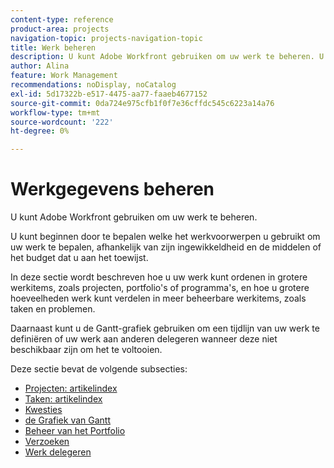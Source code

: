 ```yaml
---
content-type: reference
product-area: projects
navigation-topic: projects-navigation-topic
title: Werk beheren
description: U kunt Adobe Workfront gebruiken om uw werk te beheren. U kunt beginnen door te bepalen welke het werkvoorwerpen u gebruikt om uw werk te bepalen, afhankelijk van zijn ingewikkeldheid en de middelen of het budget dat u aan het toewijst. In deze sectie wordt beschreven hoe u uw werk kunt ordenen in grotere werkitems, zoals projecten, portfolio's of programma's, en hoe u grotere hoeveelheden werk kunt verdelen in meer beheerbare werkitems, zoals taken en problemen. Daarnaast kunt u de Gantt-grafiek gebruiken om een tijdlijn van uw werk te definiëren of uw werk aan anderen delegeren wanneer deze niet beschikbaar zijn om het te voltooien.
author: Alina
feature: Work Management
recommendations: noDisplay, noCatalog
exl-id: 5d17322b-e517-4475-aa77-faaeb4677152
source-git-commit: 0da724e975cfb1f0f7e36cffdc545c6223a14a76
workflow-type: tm+mt
source-wordcount: '222'
ht-degree: 0%

---
```


# Werkgegevens beheren

U kunt Adobe Workfront gebruiken om uw werk te beheren.

U kunt beginnen door te bepalen welke het werkvoorwerpen u gebruikt om uw werk te bepalen, afhankelijk van zijn ingewikkeldheid en de middelen of het budget dat u aan het toewijst.

In deze sectie wordt beschreven hoe u uw werk kunt ordenen in grotere werkitems, zoals projecten, portfolio&#39;s of programma&#39;s, en hoe u grotere hoeveelheden werk kunt verdelen in meer beheerbare werkitems, zoals taken en problemen.

Daarnaast kunt u de Gantt-grafiek gebruiken om een tijdlijn van uw werk te definiëren of uw werk aan anderen delegeren wanneer deze niet beschikbaar zijn om het te voltooien.

Deze sectie bevat de volgende subsecties:

* [ Projecten: artikelindex ](../manage-work/projects/projects-overview.md)
* [ Taken: artikelindex ](../manage-work/tasks/tasks-overview.md)
* [ Kwesties ](../manage-work/issues/issues-overview.md)
* [ de Grafiek van Gantt ](../manage-work/gantt-chart/the-gantt-chart.md)
* [ Beheer van het Portfolio ](../manage-work/portfolios/portfolio-management-overview.md)
* [Verzoeken](../manage-work/requests/requests-overview.md)
* [Werk delegeren](../manage-work/delegate-work/delegate-work.md)
